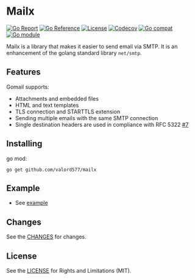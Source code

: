 Mailx
======

[![Go Report](https://goreportcard.com/badge/github.com/valord577/mailx)](https://goreportcard.com/report/github.com/valord577/mailx)
[![Go Reference](https://pkg.go.dev/badge/github.com/valord577/mailx.svg)](https://pkg.go.dev/github.com/valord577/mailx)
[![License](https://img.shields.io/github/license/valord577/mailx)](LICENSE)
[![Codecov](https://codecov.io/gh/valord577/mailx/branch/main/graph/badge.svg?token=GXGTBNC94F)](https://codecov.io/gh/valord577/mailx)
[![Go compat](https://img.shields.io/github/go-mod/go-version/valord577/mailx?label=compatibility)](#)
[![Go module](https://badge.fury.io/go/github.com%2Fvalord577%2Fmailx.svg)](https://badge.fury.io/go/github.com%2Fvalord577%2Fmailx)

Mailx is a library that makes it easier to send email via SMTP. It is an enhancement of the golang standard library `net/smtp`.

Features
------

Gomail supports:

- Attachments and embedded files
- HTML and text templates
- TLS connection and STARTTLS extension
- Sending multiple emails with the same SMTP connection
- Single destination headers are used in compliance with RFC 5322 [#7](#7)

Installing
------

go mod:

```shell
go get github.com/valord577/mailx
```

Example
------

- See [example](example_test.go)

Changes
------

See the [CHANGES](CHANGE.md) for changes.

License
------

See the [LICENSE](LICENSE) for Rights and Limitations (MIT).
